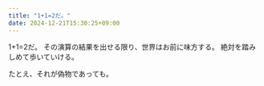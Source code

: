 ```yaml
---
title: "1+1=2だ。"
date: 2024-12-21T15:30:25+09:00
---
```

1+1=2だ。
その演算の結果を出せる限り、世界はお前に味方する。
絶対を踏みしめて歩いていける。

たとえ、それが偽物であっても。
